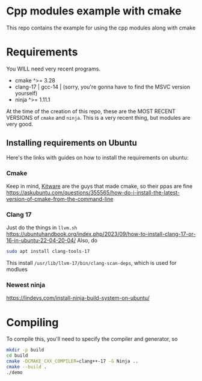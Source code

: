 # Cpp modules example with cmake

This repo contains the example for using the cpp modules along with cmake

# Requirements
You WILL need very recent programs.

- cmake ^>= 3.28
- clang-17 | gcc-14 | (sorry, you're gonna have to find the MSVC version yourself)
- ninja ^>= 1.11.1

At the time of the creation of this repo, these are the MOST RECENT VERSIONS of `cmake` and `ninja`.
This is a very recent thing, but modules are very good.


## Installing requirements on Ubuntu

Here's the links with guides on how to install the requirements on ubuntu:

### Cmake
Keep in mind, [Kitware](https://www.kitware.com/open-source/) are the guys that made cmake, so their ppas are fine
https://askubuntu.com/questions/355565/how-do-i-install-the-latest-version-of-cmake-from-the-command-line

### Clang 17
Just do the things in `llvm.sh`
https://ubuntuhandbook.org/index.php/2023/09/how-to-install-clang-17-or-16-in-ubuntu-22-04-20-04/
Also, do
```bash
sudo apt install clang-tools-17
```
This install `/usr/lib/llvm-17/bin/clang-scan-deps`, which is used for modlues

### Newest ninja
https://lindevs.com/install-ninja-build-system-on-ubuntu/

# Compiling

To compile this, you'll need to specify the compiler and generator, so

```bash
mkdir -p build
cd build
cmake -DCMAKE_CXX_COMPILER=clang++-17 -G Ninja ..
cmake --build .
./demo
```
